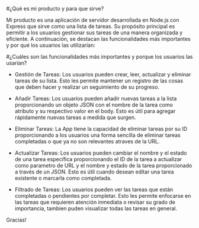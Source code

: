 #¿Qué es mi producto y para que sirve?

Mi producto es una aplicación de servidor desarrollada en Node.js con Express que sirve como una lista de tareas. Su propósito principal es permitir a los usuarios gestionar sus tareas de una manera organizada y eficiente. A continuación, se destacan las funcionalidades más importantes y por qué los usuarios las utilizarían:

#¿Cuáles son las funcionalidades más importantes y porque los usuarios las usarían?

- Gestión de Tareas: Los usuarios pueden crear, leer, actualizar y eliminar tareas de su lista. Esto les permite mantener un registro de las cosas que deben hacer y realizar un seguimiento de su progreso.

- Añadir Tareas: Los usuarios pueden añadir nuevas tareas a la lista  proporcionando un objeto JSON con el nombre de la tarea como atributo y su respectivo valor en el body. Esto es útil para agregar rápidamente nuevas tareas a medida que surgen.

- Eliminar Tareas: La App tiene la capacidad de eliminar tareas por su ID proporcionando a los usuarios una forma sencilla de eliminar tareas completadas o que ya no son relevantes atraves de la URL.

- Actualizar Tareas: Los usuarios pueden cambiar el nombre y el estado de una tarea específica proporcionando el ID de la tarea a actualizar como parametro de URL y el nombre y estado de la tarea proporcionado a través de un JSON. Esto es útil cuando desean editar una tarea existente o marcarla como completada.

- Filtrado de Tareas: Los usuarios pueden ver las tareas que están completadas o pendientes por completar. Esto les permite enfocarse en las tareas que requieren atención inmediata o revisar su grado de importancia, tambien puden visualizar todas las tareas en general.

Gracias!